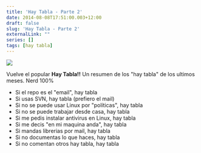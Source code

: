 ```yaml
---
title: 'Hay Tabla - Parte 2'
date: 2014-08-08T17:51:00.003+12:00
draft: false
slug: 'Hay Tabla - Parte 2'
externalLink: ""
series: []
tags: [hay tabla]
---
```


[![](http://1.bp.blogspot.com/-Y2aZgzBy80U/TVOSpW_hIYI/AAAAAAAAJiE/ZfZDNqfxsF0/s1600/Hay+Tabla.jpg)](http://1.bp.blogspot.com/-Y2aZgzBy80U/TVOSpW_hIYI/AAAAAAAAJiE/ZfZDNqfxsF0/s1600/Hay+Tabla.jpg)

Vuelve el popular **Hay Tabla!!** Un resumen de los "hay tabla" de los ultimos meses. Nerd 100%  
  
- Si el repo es el "email", hay tabla
- Si usas SVN, hay tabla (prefiero el mail)
- Si no se puede usar Linux por "políticas", hay tabla
- Si no se puede trabajar desde casa, hay tabla
- Si me pedis instalar antivirus en Linux, hay tabla
- Si me decis "en mi maquina anda", hay tabla
- Si mandas librerias por mail, hay tabla
- Si no documentas lo que haces, hay tabla
- Si no comentan otros hay tabla, hay tabla